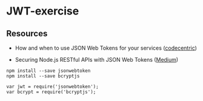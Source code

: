 # JWT-exercise

## Resources
* How and when to use JSON Web Tokens for your services ([codecentric](https://blog.codecentric.de/en/2017/08/use-json-web-tokens-services/))

* Securing Node.js RESTful APIs with JSON Web Tokens ([Medium](https://medium.freecodecamp.org/securing-node-js-restful-apis-with-json-web-tokens-9f811a92bb52))
```
npm install --save jsonwebtoken
npm install --save bcryptjs 
```
```
var jwt = require('jsonwebtoken');
var bcrypt = require('bcryptjs');
```
